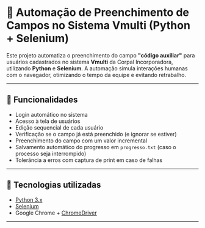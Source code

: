 # 🧠 Automação de Preenchimento de Campos no Sistema Vmulti (Python + Selenium)

Este projeto automatiza o preenchimento do campo **"código auxiliar"** para usuários cadastrados no sistema **Vmulti** da Corpal Incorporadora, utilizando **Python** e **Selenium**. A automação simula interações humanas com o navegador, otimizando o tempo da equipe e evitando retrabalho.

---

## 🚀 Funcionalidades

- Login automático no sistema
- Acesso à tela de usuários
- Edição sequencial de cada usuário
- Verificação se o campo já está preenchido (e ignorar se estiver)
- Preenchimento do campo com um valor incremental
- Salvamento automático do progresso em `progresso.txt` (caso o processo seja interrompido)
- Tolerância a erros com captura de print em caso de falhas

---

## 🧰 Tecnologias utilizadas

- [Python 3.x](https://www.python.org/)
- [Selenium](https://www.selenium.dev/)
- Google Chrome + [ChromeDriver](https://googlechromelabs.github.io/chrome-for-testing/)

---

 
 
